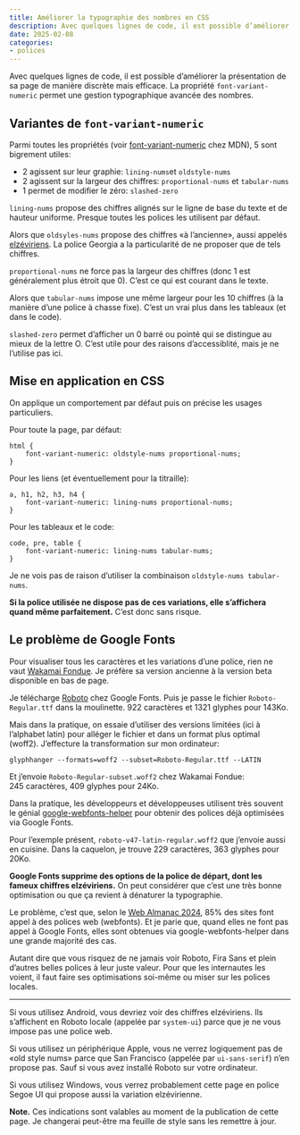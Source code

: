 ```yaml
---
title: Améliorer la typographie des nombres en CSS
description: Avec quelques lignes de code, il est possible d’améliorer la présentation de sa page de manière discrète mais efficace. Malheureusement, Google Fonts pourrait bien saper vos efforts.
date: 2025-02-08
categories:
- polices
---
```

 
Avec quelques lignes de code, il est possible d’améliorer la présentation de sa page de manière discrète mais efficace.
La propriété `font-variant-numeric` permet une gestion typographique avancée des nombres.

## Variantes de `font-variant-numeric`

Parmi toutes les propriétés (voir [font-variant-numeric](https://developer.mozilla.org/fr/docs/Web/CSS/font-variant-numeric) chez MDN), 5 sont bigrement utiles:

- 2 agissent sur leur graphie: `lining-nums`et `oldstyle-nums`
- 2 agissent sur la largeur des chiffres: `proportional-nums` et `tabular-nums`
- 1 permet de modifier le zéro: `slashed-zero`

`lining-nums` propose des chiffres alignés sur le ligne de base du texte et de hauteur uniforme.
Presque toutes les polices les utilisent par défaut.

Alors que `oldsyles-nums` propose des chiffres «à l’ancienne», aussi appelés [elzéviriens](https://fr.wikipedia.org/wiki/Chiffres_elz%C3%A9viriens).
La police Georgia a la particularité de ne proposer que de tels chiffres.

`proportional-nums` ne force pas la largeur des chiffres (donc 1 est généralement plus étroit que 0).
C’est ce qui est courant dans le texte.

Alors que `tabular-nums` impose une même largeur pour les 10 chiffres (à la manière d’une police à chasse fixe).
C’est un vrai plus dans les tableaux (et dans le code).

`slashed-zero` permet d’afficher un 0 barré ou pointé qui se distingue au mieux de la lettre O.
C’est utile pour des raisons d’accessiblité, mais je ne l’utilise pas ici.

## Mise en application en CSS

On applique un comportement par défaut puis on précise les usages particuliers.

Pour toute la page, par défaut:

```
html {
    font-variant-numeric: oldstyle-nums proportional-nums;
}
```

Pour les liens (et éventuellement pour la titraille):

```
a, h1, h2, h3, h4 {
    font-variant-numeric: lining-nums proportional-nums;
}
```

Pour les tableaux et le code:

```
code, pre, table {
    font-variant-numeric: lining-nums tabular-nums;
}
```

Je ne vois pas de raison d’utiliser la combinaison `oldstyle-nums tabular-nums`.

**Si la police utilisée ne dispose pas de ces variations, elle s’affichera quand même parfaitement.**
C’est donc sans risque.

## Le problème de Google Fonts

Pour visualiser tous les caractères et les variations d’une police, rien ne vaut [Wakamai Fondue](https://wakamaifondue.com/).
Je préfère sa version ancienne à la version beta disponible en bas de page.

Je télécharge [Roboto](https://fonts.google.com/specimen/Roboto) chez Google Fonts.
Puis je passe le fichier `Roboto-Regular.ttf` dans la moulinette.
922 caractères et 1321 glyphes pour 143Ko.

Mais dans la pratique, on essaie d’utiliser des versions limitées (ici à l’alphabet latin) pour alléger le fichier et dans un format plus optimal (woff2).
J’effecture la transformation sur mon ordinateur:

```
glyphhanger --formats=woff2 --subset=Roboto-Regular.ttf --LATIN
```

Et j’envoie `Roboto-Regular-subset.woff2` chez Wakamai Fondue: 245 caractères, 409 glyphes pour 24Ko.

Dans la pratique, les développeurs et développeuses utilisent très souvent le génial [google-webfonts-helper](https://gwfh.mranftl.com/fonts) pour obtenir des polices déjà optimisées via Google Fonts.

Pour l’exemple présent, `roboto-v47-latin-regular.woff2` que j’envoie aussi en cuisine.
Dans la caquelon, je trouve 229 caractères, 363 glyphes pour 20Ko.

**Google Fonts supprime des options de la police de départ, dont les fameux chiffres elzéviriens.**
On peut considérer que c’est une très bonne optimisation ou que ça revient à dénaturer la typographie.

Le problème, c’est que, selon le [Web Almanac 2024](https://almanac.httparchive.org/en/2024/),  85% des sites font appel à des polices web (webfonts).
Et je parie que, quand elles ne font pas appel à Google Fonts, elles sont obtenues via google-webfonts-helper dans une grande majorité des cas.

Autant dire que vous risquez de ne jamais voir Roboto, Fira Sans et plein d’autres belles polices à leur juste valeur.
Pour que les internautes les voient, il faut faire ses optimisations soi-même ou miser sur les polices locales.

---

Si vous utilisez Android, vous devriez voir des chiffres elzéviriens.
Ils s’affichent en Roboto locale (appelée par `system-ui`) parce que je ne vous impose pas une police web.

Si vous utilisez un périphérique Apple, vous ne verrez logiquement pas de «old style nums» parce que San Francisco (appelée par `ui-sans-serif`) n’en propose pas.
Sauf si vous avez installé Roboto sur votre ordinateur.

Si vous utilisez Windows, vous verrez probablement cette page en police Segoe UI qui propose aussi la variation elzévirienne.

**Note.** Ces indications sont valables au moment de la publication de cette page.
Je changerai peut-être ma feuille de style sans les remettre à jour.
